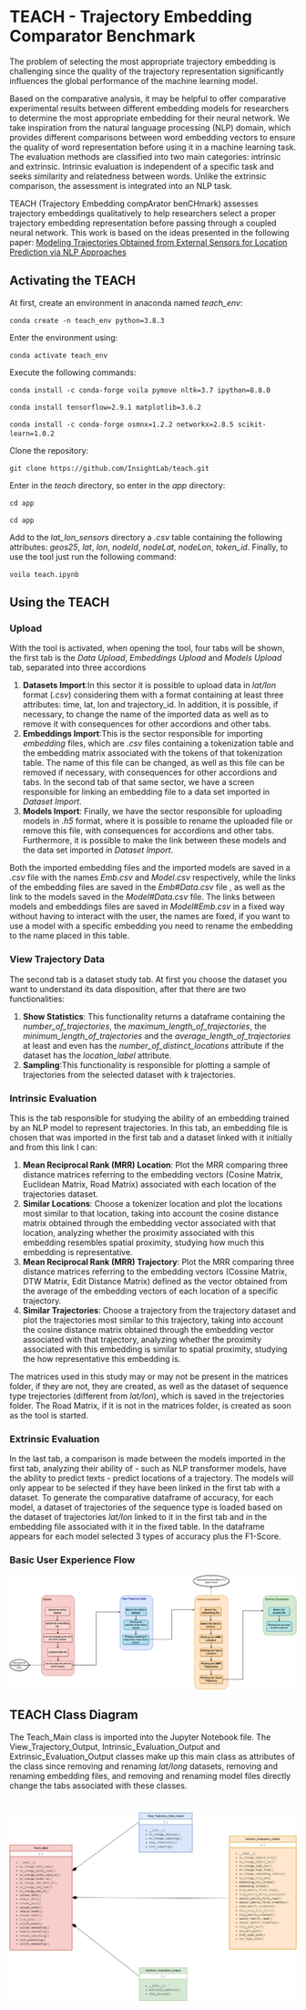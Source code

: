 # TEACH - Trajectory Embedding Comparator Benchmark

The problem of selecting the most appropriate trajectory embedding is challenging since the quality of the trajectory representation significantly influences the global performance of the machine learning model.

Based on the comparative analysis, it may be helpful to offer comparative experimental results between different embedding models for researchers to determine the most appropriate embedding for their neural network. We take inspiration from the natural language processing (NLP) domain, which provides different comparisons between word embedding vectors to ensure the quality of word representation before using it in a machine learning task. The evaluation methods are classified into two main categories: intrinsic and extrinsic. Intrinsic evaluation is independent of a specific task and seeks similarity and relatedness between words. Unlike the extrinsic comparison, the assessment is integrated into an NLP task. 

TEACH (Trajectory Embedding compArator benCHmark) assesses trajectory embeddings qualitatively to help researchers select a proper trajectory embedding representation before passing through a coupled neural network. This work is based on the ideas presented in the following paper: [Modeling Trajectories Obtained from External Sensors for Location Prediction via NLP Approaches ](https://www.mdpi.com/1424-8220/22/19/7475)


## Activating the TEACH

At first, create an environment in anaconda named *teach_env*:

```
conda create -n teach_env python=3.8.3 
```

Enter the environment using:

```
conda activate teach_env
```

Execute the following commands:

```
conda install -c conda-forge voila pymove nltk=3.7 ipython=8.8.0 
```
```
conda install tensorflow=2.9.1 matplotlib=3.6.2
```
```
conda install -c conda-forge osmnx=1.2.2 networkx=2.8.5 scikit-learn=1.0.2
```


Clone the repository:

```
git clone https://github.com/InsightLab/teach.git
```


Enter in the *teach* directory, so enter in the *app* directory:

```
cd app
```
```
cd app
```

Add to the *lat_lon_sensors* directory a *.csv* table containing the following attributes: *geos25*, *lat*, *lon*, *nodeId*, *nodeLat*, *nodeLon*, *token_id*. Finally, to use the tool just run the following command:

```
voila teach.ipynb
```

## Using the TEACH

### Upload

With the tool is activated, when opening the tool, four tabs will be shown, the first tab is the *Data Upload*, *Embeddings Upload* and *Models Upload* tab, separated into three accordions

1. **Datasets Import**:In this sector it is possible to upload data in *lat/lon* format (*.csv*) considering them with a format containing at least three attributes: time, lat, lon and trajectory_id. In addition, it is possible, if necessary, to change the name of the imported data as well as to remove it with consequences for other accordions and other tabs.
2. **Embeddings Import**:This is the sector responsible for importing *embedding* files, which are *.csv* files containing a tokenization table and the embedding matrix associated with the tokens of that tokenization table. The name of this file can be changed, as well as this file can be removed if necessary, with consequences for other accordions and tabs. In the second tab of that same sector, we have a screen responsible for linking an embedding file to a data set imported in *Dataset Import*.
3. **Models Import**: Finally, we have the sector responsible for uploading models in *.h5* format, where it is possible to rename the uploaded file or remove this file, with consequences for accordions and other tabs. Furthermore, it is possible to make the link between these models and the data set imported in *Dataset Import*.

Both the imported embedding files and the imported models are saved in a *.csv* file with the names *Emb.csv* and *Model.csv* respectively, while the links of the embedding files are saved in the *Emb#Data.csv* file , as well as the link to the models saved in the *Model#Data.csv* file. The links between models and embeddings files are saved in *Model#Emb.csv* in a fixed way without having to interact with the user, the names are fixed, if you want to use a model with a specific embedding you need to rename the embedding to the name placed in this table.

### View Trajectory Data

The second tab is a dataset study tab. At first you choose the dataset you want to understand its data disposition, after that there are two functionalities:

1. **Show Statistics**: This functionality returns a dataframe containing the *number_of_trajectories*, the *maximum_length_of_trajectories*, the *minimum_length_of_trajectories* and the *average_length_of_trajectories* at least and even has the *number_of_distinct_locations* attribute if the dataset has the *location_label* attribute.
2. **Sampling**:This functionality is responsible for plotting a sample of trajectories from the selected dataset with *k* trajectories.

### Intrinsic Evaluation

This is the tab responsible for studying the ability of an embedding trained by an NLP model to represent trajectories. In this tab, an embedding file is chosen that was imported in the first tab and a dataset linked with it initially and from this link I can:

1. **Mean Reciprocal Rank (MRR) Location**: Plot the MRR comparing three distance matrices referring to the embedding vectors (Cosine Matrix, Euclidean Matrix, Road Matrix) associated with each location of the trajectories dataset.
2. **Similar Locations**: Choose a tokenizer location and plot the locations most similar to that location, taking into account the cosine distance matrix obtained through the embedding vector associated with that location, analyzing whether the proximity associated with this embedding resembles spatial proximity, studying how much this embedding is representative.
3. **Mean Reciprocal Rank (MRR) Trajectory**: Plot the MRR comparing three distance matrices referring to the embedding vectors (Cossine Matrix, DTW Matrix, Edit Distance Matrix) defined as the vector obtained from the average of the embedding vectors of each location of a specific trajectory.
4. **Similar Trajectories**: Choose a trajectory from the trajectory dataset and plot the trajectories most similar to this trajectory, taking into account the cosine distance matrix obtained through the embedding vector associated with that trajectory, analyzing whether the proximity associated with this embedding is similar to spatial proximity, studying the how representative this embedding is.

The matrices used in this study may or may not be present in the matrices folder, if they are not, they are created, as well as the dataset of sequence type trejectories (different from *lat/lon*), which is saved in the trejectories folder. The Road Matrix, if it is not in the matrices folder, is created as soon as the tool is started.

### Extrinsic Evaluation

In the last tab, a comparison is made between the models imported in the first tab, analyzing their ability of - such as NLP transformer models, have the ability to predict texts - predict locations of a trajectory. The models will only appear to be selected if they have been linked in the first tab with a dataset. To generate the comparative dataframe of accuracy, for each model, a dataset of trajectories of the sequence type is loaded based on the dataset of trajectories *lat/lon* linked to it in the first tab and in the embedding file associated with it in the fixed table. In the dataframe appears for each model selected 3 types of accuracy plus the F1-Score.

### Basic User Experience Flow
![](Basic_User_Experience_Flow.png )

## TEACH Class Diagram


The Teach_Main class is imported into the Jupyter Notebook file. The View_Trajectory_Output, Intrinsic_Evaluation_Output and Extrinsic_Evaluation_Output classes make up this main class as attributes of the class since removing and renaming *lat/long* datasets, removing and renaming embedding files, and removing and renaming model files directly change the tabs associated with these classes.

#
![](TEACH_Class_Diagram.png)
